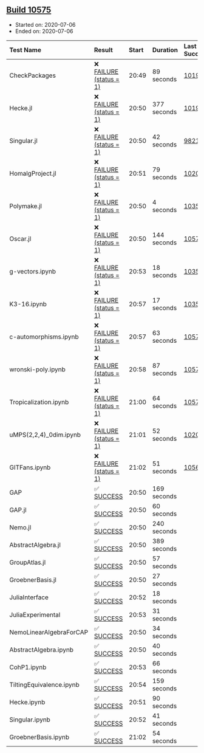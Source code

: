 ## [Build 10575](https://oscarci.mathematik.uni-kl.de/job/oscar/10575/)

* Started on: 2020-07-06
* Ended on: 2020-07-06

| Test Name    | Result | Start | Duration | Last Success | First Failure |
|:-------------|:-------|:------|:---------|:-------------|:--------------|
| CheckPackages | ❌ [FAILURE (status = 1)](https://oscarci.mathematik.uni-kl.de/job/oscar/10575/artifact/logs/build-10575/CheckPackages.log) | 20:49 | 89 seconds | [10197](https://oscarci.mathematik.uni-kl.de/job/oscar/10197/) | [10198](https://oscarci.mathematik.uni-kl.de/job/oscar/10198/) |
| Hecke.jl | ❌ [FAILURE (status = 1)](https://oscarci.mathematik.uni-kl.de/job/oscar/10575/artifact/logs/build-10575/Hecke.jl.log) | 20:50 | 377 seconds | [10197](https://oscarci.mathematik.uni-kl.de/job/oscar/10197/) | [10198](https://oscarci.mathematik.uni-kl.de/job/oscar/10198/) |
| Singular.jl | ❌ [FAILURE (status = 1)](https://oscarci.mathematik.uni-kl.de/job/oscar/10575/artifact/logs/build-10575/Singular.jl.log) | 20:50 | 42 seconds | [9821](https://oscarci.mathematik.uni-kl.de/job/oscar/9821/) | [9822](https://oscarci.mathematik.uni-kl.de/job/oscar/9822/) |
| HomalgProject.jl | ❌ [FAILURE (status = 1)](https://oscarci.mathematik.uni-kl.de/job/oscar/10575/artifact/logs/build-10575/HomalgProject.jl.log) | 20:51 | 79 seconds | [10209](https://oscarci.mathematik.uni-kl.de/job/oscar/10209/) | [10210](https://oscarci.mathematik.uni-kl.de/job/oscar/10210/) |
| Polymake.jl | ❌ [FAILURE (status = 1)](https://oscarci.mathematik.uni-kl.de/job/oscar/10575/artifact/logs/build-10575/Polymake.jl.log) | 20:50 | 4 seconds | [10356](https://oscarci.mathematik.uni-kl.de/job/oscar/10356/) | [10357](https://oscarci.mathematik.uni-kl.de/job/oscar/10357/) |
| Oscar.jl | ❌ [FAILURE (status = 1)](https://oscarci.mathematik.uni-kl.de/job/oscar/10575/artifact/logs/build-10575/Oscar.jl.log) | 20:50 | 144 seconds | [10574](https://oscarci.mathematik.uni-kl.de/job/oscar/10574/) | [10575](https://oscarci.mathematik.uni-kl.de/job/oscar/10575/) |
| g-vectors.ipynb | ❌ [FAILURE (status = 1)](https://oscarci.mathematik.uni-kl.de/job/oscar/10575/artifact/logs/build-10575/g-vectors.ipynb.log) | 20:53 | 18 seconds | [10356](https://oscarci.mathematik.uni-kl.de/job/oscar/10356/) | [10357](https://oscarci.mathematik.uni-kl.de/job/oscar/10357/) |
| K3-16.ipynb | ❌ [FAILURE (status = 1)](https://oscarci.mathematik.uni-kl.de/job/oscar/10575/artifact/logs/build-10575/K3-16.ipynb.log) | 20:57 | 17 seconds | [10356](https://oscarci.mathematik.uni-kl.de/job/oscar/10356/) | [10357](https://oscarci.mathematik.uni-kl.de/job/oscar/10357/) |
| c-automorphisms.ipynb | ❌ [FAILURE (status = 1)](https://oscarci.mathematik.uni-kl.de/job/oscar/10575/artifact/logs/build-10575/c-automorphisms.ipynb.log) | 20:57 | 63 seconds | [10572](https://oscarci.mathematik.uni-kl.de/job/oscar/10572/) | [10573](https://oscarci.mathematik.uni-kl.de/job/oscar/10573/) |
| wronski-poly.ipynb | ❌ [FAILURE (status = 1)](https://oscarci.mathematik.uni-kl.de/job/oscar/10575/artifact/logs/build-10575/wronski-poly.ipynb.log) | 20:58 | 87 seconds | [10572](https://oscarci.mathematik.uni-kl.de/job/oscar/10572/) | [10573](https://oscarci.mathematik.uni-kl.de/job/oscar/10573/) |
| Tropicalization.ipynb | ❌ [FAILURE (status = 1)](https://oscarci.mathematik.uni-kl.de/job/oscar/10575/artifact/logs/build-10575/Tropicalization.ipynb.log) | 21:00 | 64 seconds | [10573](https://oscarci.mathematik.uni-kl.de/job/oscar/10573/) | [10574](https://oscarci.mathematik.uni-kl.de/job/oscar/10574/) |
| uMPS(2,2,4)_0dim.ipynb | ❌ [FAILURE (status = 1)](https://oscarci.mathematik.uni-kl.de/job/oscar/10575/artifact/logs/build-10575/uMPS-2-2-4-_0dim.ipynb.log) | 21:01 | 52 seconds | [10209](https://oscarci.mathematik.uni-kl.de/job/oscar/10209/) | [10210](https://oscarci.mathematik.uni-kl.de/job/oscar/10210/) |
| GITFans.ipynb | ❌ [FAILURE (status = 1)](https://oscarci.mathematik.uni-kl.de/job/oscar/10575/artifact/logs/build-10575/GITFans.ipynb.log) | 21:02 | 51 seconds | [10566](https://oscarci.mathematik.uni-kl.de/job/oscar/10566/) | [10567](https://oscarci.mathematik.uni-kl.de/job/oscar/10567/) |
| GAP | ✅ [SUCCESS](https://oscarci.mathematik.uni-kl.de/job/oscar/10575/artifact/logs/build-10575/GAP.log) | 20:50 | 169 seconds |  |  |
| GAP.jl | ✅ [SUCCESS](https://oscarci.mathematik.uni-kl.de/job/oscar/10575/artifact/logs/build-10575/GAP.jl.log) | 20:50 | 60 seconds |  |  |
| Nemo.jl | ✅ [SUCCESS](https://oscarci.mathematik.uni-kl.de/job/oscar/10575/artifact/logs/build-10575/Nemo.jl.log) | 20:50 | 240 seconds |  |  |
| AbstractAlgebra.jl | ✅ [SUCCESS](https://oscarci.mathematik.uni-kl.de/job/oscar/10575/artifact/logs/build-10575/AbstractAlgebra.jl.log) | 20:50 | 389 seconds |  |  |
| GroupAtlas.jl | ✅ [SUCCESS](https://oscarci.mathematik.uni-kl.de/job/oscar/10575/artifact/logs/build-10575/GroupAtlas.jl.log) | 20:50 | 57 seconds |  |  |
| GroebnerBasis.jl | ✅ [SUCCESS](https://oscarci.mathematik.uni-kl.de/job/oscar/10575/artifact/logs/build-10575/GroebnerBasis.jl.log) | 20:50 | 27 seconds |  |  |
| JuliaInterface | ✅ [SUCCESS](https://oscarci.mathematik.uni-kl.de/job/oscar/10575/artifact/logs/build-10575/JuliaInterface.log) | 20:52 | 18 seconds |  |  |
| JuliaExperimental | ✅ [SUCCESS](https://oscarci.mathematik.uni-kl.de/job/oscar/10575/artifact/logs/build-10575/JuliaExperimental.log) | 20:53 | 31 seconds |  |  |
| NemoLinearAlgebraForCAP | ✅ [SUCCESS](https://oscarci.mathematik.uni-kl.de/job/oscar/10575/artifact/logs/build-10575/NemoLinearAlgebraForCAP.log) | 20:50 | 34 seconds |  |  |
| AbstractAlgebra.ipynb | ✅ [SUCCESS](https://oscarci.mathematik.uni-kl.de/job/oscar/10575/artifact/logs/build-10575/AbstractAlgebra.ipynb.log) | 20:50 | 40 seconds |  |  |
| CohP1.ipynb | ✅ [SUCCESS](https://oscarci.mathematik.uni-kl.de/job/oscar/10575/artifact/logs/build-10575/CohP1.ipynb.log) | 20:53 | 66 seconds |  |  |
| TiltingEquivalence.ipynb | ✅ [SUCCESS](https://oscarci.mathematik.uni-kl.de/job/oscar/10575/artifact/logs/build-10575/TiltingEquivalence.ipynb.log) | 20:54 | 159 seconds |  |  |
| Hecke.ipynb | ✅ [SUCCESS](https://oscarci.mathematik.uni-kl.de/job/oscar/10575/artifact/logs/build-10575/Hecke.ipynb.log) | 20:51 | 90 seconds |  |  |
| Singular.ipynb | ✅ [SUCCESS](https://oscarci.mathematik.uni-kl.de/job/oscar/10575/artifact/logs/build-10575/Singular.ipynb.log) | 20:52 | 41 seconds |  |  |
| GroebnerBasis.ipynb | ✅ [SUCCESS](https://oscarci.mathematik.uni-kl.de/job/oscar/10575/artifact/logs/build-10575/GroebnerBasis.ipynb.log) | 21:02 | 54 seconds |  |  |

